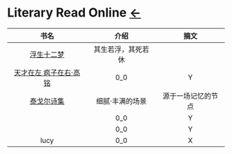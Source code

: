 # Literary Read Online  [←](index.md)

| 书名 | 介绍 | 摘文 |
|:---:|:---:|:---:|
| [浮生十二梦](http://www.jjwxc.net/onebook.php?novelid=1267798) | 其生若浮，其死若休 |  |
| [天才在左 疯子在右·高铭](https://www.cbxs.net/jishi/91/) | 0_0 | Y |
| [泰戈尔诗集](https://www.xstt5.com/writer/618/) | 细腻·丰满的场景 | 源于一场记忆的节点 |
| []() | 0_0 | Y |
| []() | 0_0 | Y |
| lucy | 0_0 | X |
